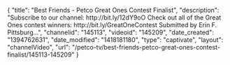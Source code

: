 {
    "title": "Best Friends - Petco Great Ones Contest Finalist",
    "description": "Subscribe to our channel: http:\/\/bit.ly\/12dY9oO Check out all of the Great Ones contest winners: http:\/\/bit.ly\/GreatOneContest Submitted by Erin F. Pittsburg...",
    "channelid": "145113",
    "videoid": "145209",
    "date_created": "1394762631",
    "date_modified": "1418181180",
    "type": "captivate",
    "layout": "channelVideo",
    "url": "\/petco-tv\/best-friends-petco-great-ones-contest-finalist\/145113-145209"
}